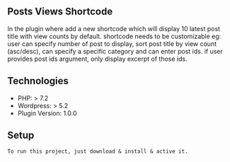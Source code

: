 ## Posts Views Shortcode
In the plugin where add a new shortcode which will display 10 latest post title with view counts  by default. shortcode needs to be customizable eg: user can specify number of post to display, sort post title by view count (asc/desc), can specify a specific category and can enter post ids. if user provides post ids argument, only display excerpt of those ids.

## Technologies
* PHP: > 7.2
* Wordpress: > 5.2
* Plugin Version: 1.0.0

## Setup
```
To run this project, just download & install & active it.
```
